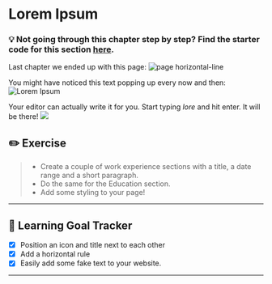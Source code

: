 # Lorem Ipsum

### 💡 Not going through this chapter step by step? Find the starter code  for this section [here]().

Last chapter we ended up with this page: ![page horizontal-line](https://cd.sseu.re/Monosnap_2018-09-06_20-25-01.png)

You might have noticed this text popping up every now and then:
![Lorem Ipsum](https://cd.sseu.re/Jane_Doe_2018-09-06_20-33-33.png)

Your editor can actually write it for you. Start typing _lore_ and hit enter. It will be there!
![](https://cd.sseu.re/lorem.html__CodeCodaisseurTeachClassesdesign-html-css_2018-09-06_20-30-01.png)

## ✏️ Exercise
> * Create a couple of work experience sections with a title, a date range and a short paragraph.
> * Do the same for the Education section.
> * Add some styling to your page!

---
## 🎯 Learning Goal Tracker

* [x] Position an icon and title next to each other
* [x] Add a horizontal rule
* [x] Easily add some fake text to your website.

---
